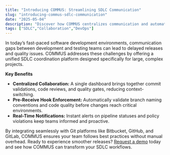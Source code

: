 ```yaml
---
title: "Introducing COMMUS: Streamlining SDLC Communication"
slug: "introducing-commus-sdlc-communication"
date: "2025-05-04"
description: "Discover how COMMUS centralizes communication and automates coordination for large software and testing teams."
tags: ["SDLC","Collaboration","DevOps"]
---
```


In today’s fast-paced software development environments, communication gaps between development and testing teams can lead to delayed releases and quality issues. COMMUS addresses these challenges by offering a unified SDLC coordination platform designed specifically for large, complex projects.

**Key Benefits**
- **Centralized Collaboration:** A single dashboard brings together commit validations, code reviews, and quality gates, reducing context-switching.
- **Pre-Receive Hook Enforcement:** Automatically validate branch naming conventions and code quality before changes reach critical environments.
- **Real-Time Notifications:** Instant alerts on pipeline statuses and policy violations keep teams informed and proactive.

By integrating seamlessly with Git platforms like Bitbucket, GitHub, and GitLab, COMMUS ensures your team follows best practices without manual overhead. Ready to experience smoother releases? [Request a demo](#) today and see how COMMUS can transform your SDLC workflows.
